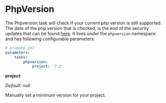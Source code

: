 # PhpVersion

The Phpversion task will check if your current php version is still supported.
The date of the php version that is checked, is the end of the security updates that can be found [here](https://secure.php.net/supported-versions.php).
It lives under the `phpversion` namespace and has following configurable parameters:

```yaml
# grumphp.yml
parameters:
    tasks:
        phpversion:
            project: '7.2'
```

**project**

*Default: null*

Manually set a minimum version for your project.
